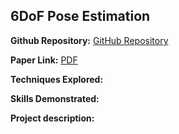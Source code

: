 ## 6DoF Pose Estimation

**Github Repository:** [GitHub Repository](https://github.com/drewc747/deep-learning-examples/tree/master/mnist_classifier)

**Paper Link:** [PDF](https://github.com/drewc747/drewc747.github.io/blob/master/pdf/Predicting_6DoF_Pose_From_2D_Images.pdf)

**Techniques Explored:** 

**Skills Demonstrated:** 

**Project description:** 

